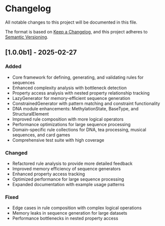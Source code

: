 # Changelog

All notable changes to this project will be documented in this file.

The format is based on [Keep a Changelog](https://keepachangelog.com/en/1.0.0/),
and this project adheres to [Semantic Versioning](https://semver.org/spec/v2.0.0.html).

## [1.0.0b1] - 2025-02-27

### Added
- Core framework for defining, generating, and validating rules for sequences
- Enhanced complexity analysis with bottleneck detection
- Property access analysis with nested property relationship tracking
- LazyGenerator for memory-efficient sequence generation
- ConstrainedGenerator with pattern matching and constraint functionality
- DNA module enhancements: MethylationState, BaseType, and StructuralElement
- Improved rule composition with more logical operators
- Performance optimizations for large sequence processing
- Domain-specific rule collections for DNA, tea processing, musical sequences, and card games
- Comprehensive test suite with high coverage

### Changed
- Refactored rule analysis to provide more detailed feedback
- Improved memory efficiency of sequence generators
- Enhanced property access tracking
- Optimized performance for large sequence processing
- Expanded documentation with example usage patterns

### Fixed
- Edge cases in rule composition with complex logical operations
- Memory leaks in sequence generation for large datasets
- Performance bottlenecks in nested property access

